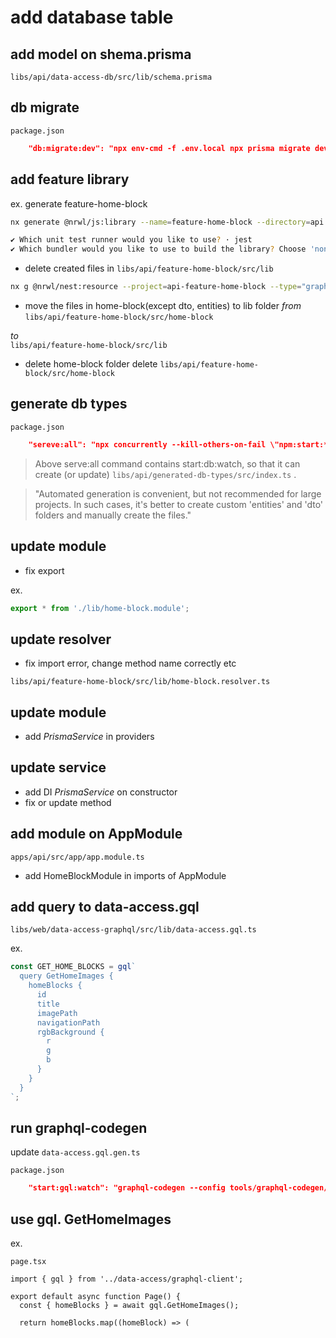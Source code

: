 # add database table

## add model on shema.prisma

`libs/api/data-access-db/src/lib/schema.prisma`

## db migrate

`package.json`

```json
    "db:migrate:dev": "npx env-cmd -f .env.local npx prisma migrate dev",
```

## add feature library

ex. generate feature-home-block

```bash
nx generate @nrwl/js:library --name=feature-home-block --directory=api --bundler=swc --tags "scope:api"

✔ Which unit test runner would you like to use? · jest
✔ Which bundler would you like to use to build the library? Choose 'none' to skip build setup. · swc
```

- delete created files in `libs/api/feature-home-block/src/lib`

```bash
nx g @nrwl/nest:resource --project=api-feature-home-block --type="graphql-code-first" --crud --name home-block
```

- move the files in home-block(except dto, entities) to lib folder
  _from_  
   `libs/api/feature-home-block/src/home-block`

_to_  
 `libs/api/feature-home-block/src/lib`

- delete home-block folder
  delete `libs/api/feature-home-block/src/home-block`

## generate db types

`package.json`

```json
    "sereve:all": "npx concurrently --kill-others-on-fail \"npm:start:*\"",
```

> Above serve:all command contains start:db:watch, so that it can create (or update) `libs/api/generated-db-types/src/index.ts` .

> "Automated generation is convenient, but not recommended for large projects. In such cases, it's better to create custom 'entities' and 'dto' folders and manually create the files."

## update module

- fix export

ex.

```ts
export * from './lib/home-block.module';
```

## update resolver

- fix import error, change method name correctly etc

`libs/api/feature-home-block/src/lib/home-block.resolver.ts`

## update module

- add _PrismaService_ in providers

## update service

- add DI _PrismaService_ on constructor
- fix or update method

## add module on AppModule

`apps/api/src/app/app.module.ts`

- add HomeBlockModule in imports of AppModule

## add query to data-access.gql

`libs/web/data-access-graphql/src/lib/data-access.gql.ts`

ex.

```ts
const GET_HOME_BLOCKS = gql`
  query GetHomeImages {
    homeBlocks {
      id
      title
      imagePath
      navigationPath
      rgbBackground {
        r
        g
        b
      }
    }
  }
`;
```

## run graphql-codegen

update `data-access.gql.gen.ts`

`package.json`

```json
    "start:gql:watch": "graphql-codegen --config tools/graphql-codegen/codegen.yml --watch",
```

## use gql. GetHomeImages

ex.

`page.tsx`

```tsx
import { gql } from '../data-access/graphql-client';

export default async function Page() {
  const { homeBlocks } = await gql.GetHomeImages();

  return homeBlocks.map((homeBlock) => (
```
